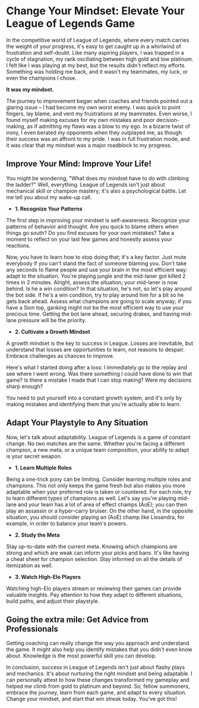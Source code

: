 # Change Your Mindset: Elevate Your League of Legends Game

In the competitive world of League of Legends, where every match carries the weight of your progress, it's easy to get caught up in a whirlwind of frustration and self-doubt. Like many aspiring players, I was trapped in a cycle of stagnation, my rank oscillating between high gold and low platinum. I felt like I was playing at my best, but the results didn't reflect my efforts. Something was holding me back, and it wasn't my teammates, my luck, or even the champions I chose.

**It was my mindset.**

The journey to improvement began when coaches and friends pointed out a glaring issue – I had become my own worst enemy. I was quick to point fingers, lay blame, and vent my frustrations at my teammates. Even worse, I found myself making excuses for my own mistakes and poor decision-making, as if admitting my flaws was a blow to my ego. In a bizarre twist of irony, I even berated my opponents when they outplayed me, as though their success was an affront to my pride. I was in full frustration mode, and it was clear that my mindset was a major roadblock to my progress.

## Improve Your Mind: Improve Your Life!

You might be wondering, "What does my mindset have to do with climbing the ladder?" Well, everything. League of Legends isn't just about mechanical skill or champion mastery; it's also a psychological battle. Let me tell you about my wake-up call.

- **1. Recognize Your Patterns**

The first step in improving your mindset is self-awareness. Recognize your patterns of behavior and thought. Are you quick to blame others when things go south? Do you find excuses for your own mistakes? Take a moment to reflect on your last few games and honestly assess your reactions.

Now, you have to learn how to stop doing that; it's a key factor. Just mute everybody if you can't stand the fact of someone blaming you. Don't take any seconds to flame people and use your brain in the most efficient way: adapt to the situation. You're playing jungle and the mid-laner got killed 2 times in 2 minutes. Alright, assess the situation; your mid-laner is now behind. Is he a win condition? In that situation, he's not, so let's play around the bot side. If he's a win condition, try to play around him for a bit so he gets back ahead. Assess what champions are going to scale anyway; if you have a Sion top, ganking might not be the most efficient way to use your precious time. Getting the bot lane ahead, securing drakes, and having mid-lane pressure will be the priority.

- **2. Cultivate a Growth Mindset**

A growth mindset is the key to success in League. Losses are inevitable, but understand that losses are opportunities to learn, not reasons to despair. Embrace challenges as chances to improve.

Here's what I started doing after a loss: I immediately go to the replay and see where I went wrong. Was there something I could have done to win that game? Is there a mistake I made that I can stop making? Were my decisions sharp enough?

You need to put yourself into a constant growth system, and it's only by making mistakes and identifying them that you're actually able to learn.

## Adapt Your Playstyle to Any Situation

Now, let's talk about adaptability. League of Legends is a game of constant change. No two matches are the same. Whether you're facing a different champion, a new meta, or a unique team composition, your ability to adapt is your secret weapon.

- **1. Learn Multiple Roles**

Being a one-trick pony can be limiting. Consider learning multiple roles and champions. This not only keeps the game fresh but also makes you more adaptable when your preferred role is taken or countered. For each role, try to learn different types of champions as well. Let's say you're playing mid-lane and your team has a lot of area of effect champs (AoE); you can then play an assassin or a hyper-carry bruiser. On the other hand, in the opposite situation, you should consider playing an (AoE) champ like Lissandra, for example, in order to balance your team's powers.

- **2. Study the Meta**

Stay up-to-date with the current meta. Knowing which champions are strong and which are weak can inform your picks and bans. It's like having a cheat sheet for champion selection. Stay informed on all the details of itemization as well.

- **3. Watch High-Elo Players**

Watching high-Elo players stream or reviewing their games can provide valuable insights. Pay attention to how they adapt to different situations, build paths, and adjust their playstyle.

## Going the extra mile: Get Advice from Professionals

Getting coaching can really change the way you approach and understand the game. It might also help you identify mistakes that you didn't even know about. Knowledge is the most powerful skill you can develop.

In conclusion, success in League of Legends isn't just about flashy plays and mechanics. It's about nurturing the right mindset and being adaptable. I can personally attest to how these changes transformed my gameplay and helped me climb from gold to platinum and beyond. So, fellow summoners, embrace the journey, learn from each game, and adapt to every situation. Change your mindset, and start that win streak today. You've got this!
